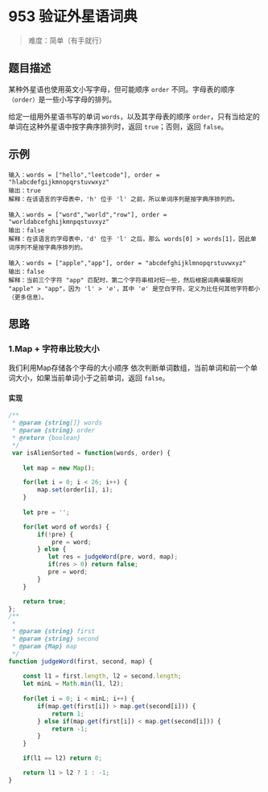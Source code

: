 # 953 验证外星语词典

> 难度：简单（有手就行）

## 题目描述

某种外星语也使用英文小写字母，但可能顺序 `order` 不同。字母表的顺序`（order）`是一些小写字母的排列。

给定一组用外星语书写的单词 `words`，以及其字母表的顺序 `order`，只有当给定的单词在这种外星语中按字典序排列时，返回 `true`；否则，返回 `false`。

## 示例

```
输入：words = ["hello","leetcode"], order = "hlabcdefgijkmnopqrstuvwxyz"
输出：true
解释：在该语言的字母表中，'h' 位于 'l' 之前，所以单词序列是按字典序排列的。
```

```
输入：words = ["word","world","row"], order = "worldabcefghijkmnpqstuvxyz"
输出：false
解释：在该语言的字母表中，'d' 位于 'l' 之后，那么 words[0] > words[1]，因此单词序列不是按字典序排列的。
```

```
输入：words = ["apple","app"], order = "abcdefghijklmnopqrstuvwxyz"
输出：false
解释：当前三个字符 "app" 匹配时，第二个字符串相对短一些，然后根据词典编纂规则 "apple" > "app"，因为 'l' > '∅'，其中 '∅' 是空白字符，定义为比任何其他字符都小（更多信息）。
```

## 思路

### 1.Map + 字符串比较大小

我们利用Map存储各个字母的大小顺序 依次判断单词数组，当前单词和前一个单词大小，如果当前单词小于之前单词，返回 `false`。

#### 实现

```js
/**
 * @param {string[]} words
 * @param {string} order
 * @return {boolean}
 */
 var isAlienSorted = function(words, order) {
    
    let map = new Map();

    for(let i = 0; i < 26; i++) {
        map.set(order[i], i);
    }
    
    let pre = '';

    for(let word of words) {
        if(!pre) {
            pre = word;
        } else {
           let res = judgeWord(pre, word, map);
           if(res > 0) return false;
           pre = word;
        }    
    }

    return true;
};
/**
 * 
 * @param {string} first 
 * @param {string} second 
 * @param {Map} map 
 */
function judgeWord(first, second, map) {
    
    const l1 = first.length, l2 = second.length;
    let minL = Math.min(l1, l2);
    
    for(let i = 0; i < minL; i++) {
        if(map.get(first[i]) > map.get(second[i])) {
            return 1;
        } else if(map.get(first[i]) < map.get(second[i])) {
            return -1;
        }
    }

    if(l1 == l2) return 0;

    return l1 > l2 ? 1 : -1;
}
```